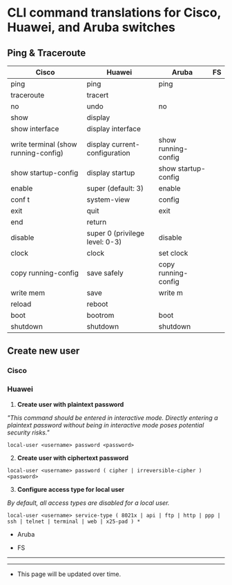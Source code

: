 # CLI command translations for Cisco, Huawei, and Aruba switches
## Ping & Traceroute
| Cisco                | Huawei                         | Aruba               | FS |
|----------------------|--------------------------------|---------------------|----|
| ping                 | ping                           | ping                |    |
| traceroute           | tracert                        |                     |    |
| no <command>         | undo <command>                 | no <command>        |    |
| show                 | display                        |                     |    |
| show interface       | display interface              |                     |    |
| write terminal (show running-config)  | display current-configuration  | show running-config |    |
| show startup-config  | display startup                | show startup-config |    |
| enable               | super (default: 3)             | enable              |    |
| conf t               | system-view                    | config              |    |
| exit                 | quit                           | exit                |    |
| end                  | return                         |                     |    |
| disable              | super 0 (privilege level: 0-3) | disable             |    |
| clock                | clock                          | set clock           |    |
| copy running-config  | save safely                    | copy running-config |    |
| write mem            | save                           | write m             |    |
| reload               | reboot                         |   |    |
| boot                 | bootrom                        | boot      |    |
| shutdown             | shutdown                       | shutdown  |    |

## Create new user
### Cisco

### Huawei
1. **Create user with plaintext password**

*"This command should be entered in interactive mode. Directly entering a plaintext password without being in interactive mode poses potential security risks."*

```local-user <username> password <password>```

2. **Create user with ciphertext password**

```local-user <username> password ( cipher | irreversible-cipher ) <password>```

3. **Configure access type for local user**

*By default, all access types are disabled for a local user.*

```local-user <username> service-type ( 8021x | api | ftp | http | ppp | ssh | telnet | terminal | web | x25-pad ) *```

- Aruba

- FS

---

---

* This page will be updated over time.
